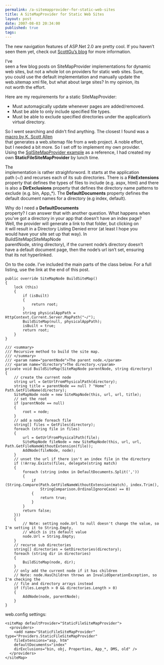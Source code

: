 ```yaml
---
permalink: /a-sitemapprovider-for-static-web-sites
title: A SiteMapProvider for Static Web Sites 
layout: post
date: 2007-08-03 20:34:00
published: true
tags: 
---
```



The new navigation features of ASP.Net 2.0 are pretty cool. If you haven’t seen them yet, check out [ScottGu’s blog](http://weblogs.asp.net/scottgu/archive/2006/02/14/438241.aspx) for more information.

I’ve  
 seen a few blog posts on SiteMapProvider implementations for dynamic  
 web sites, but not a whole lot on providers for static web sites. Sure,  
 you could use the default implementation and manually update the  
 web.sitemap xml file, but what about large sites? In my opinion, its  
 not worth the effort.

Here are my requirements for a static SiteMapProvider:

- Must automagically update whenever pages are added/removed.
- Must be able to only include specified file types.
- Must be able to exclude specified directories under the application’s virtual directory.

So I went searching and didn’t find anything. The closest I found was a [macro by K. Scott Allen](http://odetocode.com/Blogs/scott/archive/2005/11/29/2537.aspx)  
 that generates a web.sitemap file from a web project. A noble effort,  
 but I needed a bit more. So I set off to implement my own provider.  
 Using the [SqlSiteMapProvider example](http://msdn2.microsoft.com/en-us/library/Aa479033.aspx) as a reference, I had created my own **StaticFileSiteMapProvider** by lunch time.

The  
 implementation is rather straighforword. It starts at the application  
 path (~/) and recurses each of its sub directories. There is a **FileExtensions** property that defines the types of files to include (e.g. aspx, html) and there is also a **DirExclusions** property that defines the directory name patterns to exclude (e.g. bin, App_*). The **DefaultDocuments** property defines the default document names for a directory (e.g index, default).

Why do I need a **DefaultDocuments**  
 property? I can answer that with another question. What happens when  
 you’ve got a directory in your app that doesn’t have an index page?  
 Well, the provider will generate a link to that folder, but clicking on  
 it will result in a Directory Listing Denied error (at least I hope you  
 would have your site set up that way). In  
 BuildSiteMap(SiteMapNode  
 parentNode, string directory), if the current node’s directory doesn’t  
 have a default document page, then the node’s url isn’t set, ensuring  
 that its not hyperlinked.

On to the code. I’ve included the main parts of the class below. For a full listing, use the link at the end of this post.

    public override SiteMapNode BuildSiteMap()
    {
        lock (this)
        {
            if (isBuilt)
            {
                return root;
            }
            string physicalAppPath = HttpContext.Current.Server.MapPath("~/");
            BuildSiteMap(null, physicalAppPath);
            isBuilt = true;
            return root;
        }
    }

    /// <summary>
    /// Recursive method to build the site map.
    /// </summary>
    /// <param name="parentNode">The parent node.</param>
    /// <param name="directory">The directory.</param>
    private void BuildSiteMap(SiteMapNode parentNode, string directory)
    {
        // create the current node
        string url = GetUrlFromPhysicalPath(directory);
        string title = parentNode == null ? "Home" : Path.GetFileName(directory);
        SiteMapNode node = new SiteMapNode(this, url, url, title);
        // set the root
        if (parentNode == null)
        {
            root = node;
        }
        // add a node foreach file
        string[] files = GetFiles(directory);
        foreach (string file in files)
        {
            url = GetUrlFromPhysicalPath(file);
            SiteMapNode fileNode = new SiteMapNode(this, url, url, Path.GetFileNameWithoutExtension(file));
            AddNode(fileNode, node);
        }
        // unset the url if there isn't an index file in the directory
        if (!Array.Exists(files, delegate(string match)
        {
            foreach (string index in DefaultDocuments.Split(','))
            {
                if (String.Compare(Path.GetFileNameWithoutExtension(match), index.Trim(),
                    StringComparison.OrdinalIgnoreCase) == 0)
                {
                    return true;
                }
            }
            return false;
        }))
        {
            // Note: setting node.Url to null doesn't change the value, so I'm setting it to String.Empty, 
            // which is its default value
            node.Url = String.Empty;
        }
        // recurse sub directories
        string[] directories = GetDirectories(directory);
        foreach (string dir in directories)
        {
            BuildSiteMap(node, dir);
        }
        // only add the current node if it has children
        // Note: node.HasChildren throws an InvalidOperationException, so I'm checking the 
        // file and directory arrays instead
        if (files.Length > 0 && directories.Length > 0)
        {
            AddNode(node, parentNode);
        }
    }

web.config settings:

    <siteMap defaultProvider="StaticFileSiteMapProvider">
      <providers>
        <add name="StaticFileSiteMapProvider" type="Providers.StaticFileSiteMapProvider"
        fileExtensions="asp, htm"
        defaultDocuments="index"
        dirExclusions="bin, obj, Properties, App_*, DMS, old" />
      </providers>
    </siteMap>